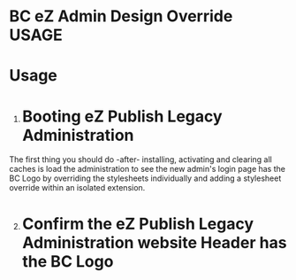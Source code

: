 BC eZ Admin Design Override USAGE
==============================

Usage
============

1. Booting eZ Publish Legacy Administration
   ========================

The first thing you should do -after- installing, activating and clearing all caches is load the administration to see the new admin's login page has the BC Logo by overriding the stylesheets individually and adding a stylesheet override within an isolated extension.

2. Confirm the eZ Publish Legacy Administration website Header has the BC Logo
   ========================

